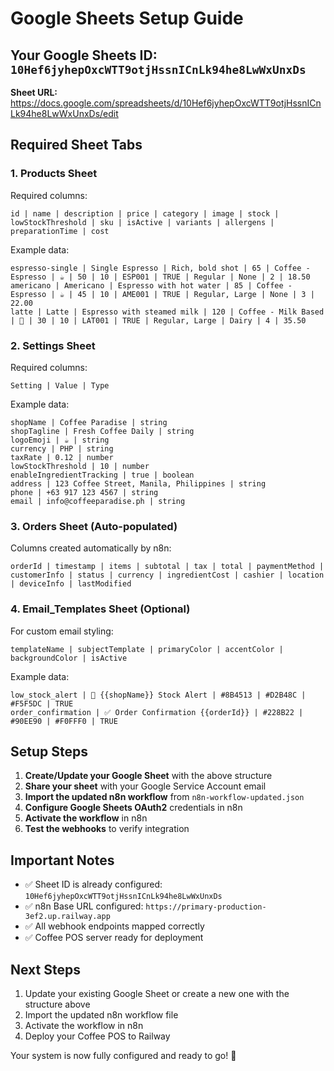# Google Sheets Setup Guide

## Your Google Sheets ID: `10Hef6jyhepOxcWTT9otjHssnICnLk94he8LwWxUnxDs`

**Sheet URL:** https://docs.google.com/spreadsheets/d/10Hef6jyhepOxcWTT9otjHssnICnLk94he8LwWxUnxDs/edit

## Required Sheet Tabs

### 1. **Products** Sheet
Required columns:
```
id | name | description | price | category | image | stock | lowStockThreshold | sku | isActive | variants | allergens | preparationTime | cost
```

Example data:
```
espresso-single | Single Espresso | Rich, bold shot | 65 | Coffee - Espresso | ☕ | 50 | 10 | ESP001 | TRUE | Regular | None | 2 | 18.50
americano | Americano | Espresso with hot water | 85 | Coffee - Espresso | ☕ | 45 | 10 | AME001 | TRUE | Regular, Large | None | 3 | 22.00
latte | Latte | Espresso with steamed milk | 120 | Coffee - Milk Based | 🥛 | 30 | 10 | LAT001 | TRUE | Regular, Large | Dairy | 4 | 35.50
```

### 2. **Settings** Sheet
Required columns:
```
Setting | Value | Type
```

Example data:
```
shopName | Coffee Paradise | string
shopTagline | Fresh Coffee Daily | string  
logoEmoji | ☕ | string
currency | PHP | string
taxRate | 0.12 | number
lowStockThreshold | 10 | number
enableIngredientTracking | true | boolean
address | 123 Coffee Street, Manila, Philippines | string
phone | +63 917 123 4567 | string
email | info@coffeeparadise.ph | string
```

### 3. **Orders** Sheet (Auto-populated)
Columns created automatically by n8n:
```
orderId | timestamp | items | subtotal | tax | total | paymentMethod | customerInfo | status | currency | ingredientCost | cashier | location | deviceInfo | lastModified
```

### 4. **Email_Templates** Sheet (Optional)
For custom email styling:
```
templateName | subjectTemplate | primaryColor | accentColor | backgroundColor | isActive
```

Example data:
```
low_stock_alert | 🚨 {{shopName}} Stock Alert | #8B4513 | #D2B48C | #F5F5DC | TRUE
order_confirmation | ✅ Order Confirmation {{orderId}} | #228B22 | #90EE90 | #F0FFF0 | TRUE
```

## Setup Steps

1. **Create/Update your Google Sheet** with the above structure
2. **Share your sheet** with your Google Service Account email
3. **Import the updated n8n workflow** from `n8n-workflow-updated.json`
4. **Configure Google Sheets OAuth2** credentials in n8n
5. **Activate the workflow** in n8n
6. **Test the webhooks** to verify integration

## Important Notes

- ✅ Sheet ID is already configured: `10Hef6jyhepOxcWTT9otjHssnICnLk94he8LwWxUnxDs`
- ✅ n8n Base URL configured: `https://primary-production-3ef2.up.railway.app`
- ✅ All webhook endpoints mapped correctly
- ✅ Coffee POS server ready for deployment

## Next Steps

1. Update your existing Google Sheet or create a new one with the structure above
2. Import the updated n8n workflow file
3. Activate the workflow in n8n
4. Deploy your Coffee POS to Railway

Your system is now fully configured and ready to go! 🚀